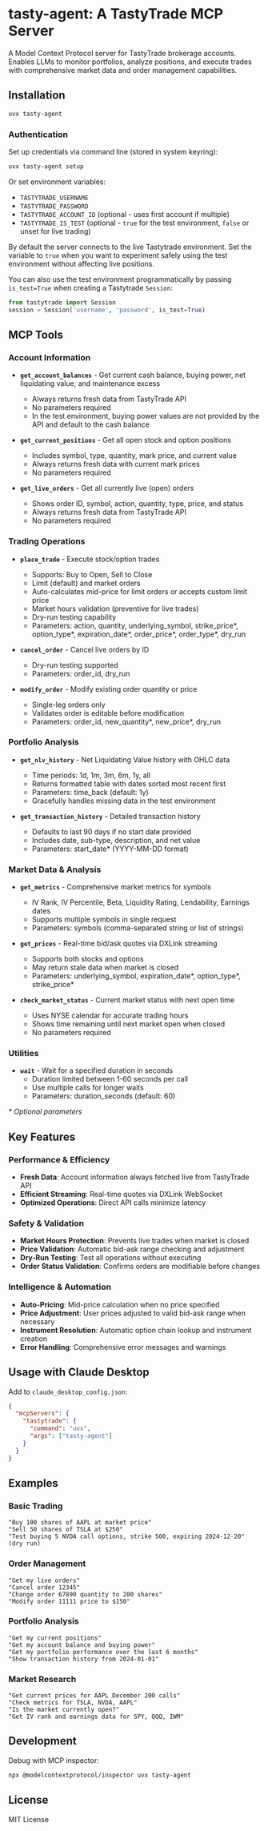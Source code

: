 # tasty-agent: A TastyTrade MCP Server

A Model Context Protocol server for TastyTrade brokerage accounts. Enables LLMs to monitor portfolios, analyze positions, and execute trades with comprehensive market data and order management capabilities.

## Installation

```bash
uvx tasty-agent
```

### Authentication

Set up credentials via command line (stored in system keyring):

```bash
uvx tasty-agent setup
```

Or set environment variables:
- `TASTYTRADE_USERNAME`
- `TASTYTRADE_PASSWORD`
- `TASTYTRADE_ACCOUNT_ID` (optional - uses first account if multiple)
- `TASTYTRADE_IS_TEST` (optional - `true` for the test environment, `false` or
  unset for live trading)

By default the server connects to the live Tastytrade environment. Set the
variable to `true` when you want to experiment safely using the test
environment without affecting live positions.


You can also use the test environment programmatically by passing
`is_test=True` when creating a Tastytrade `Session`:

```python
from tastytrade import Session
session = Session('username', 'password', is_test=True)
```

## MCP Tools

### Account Information
- **`get_account_balances`** - Get current cash balance, buying power, net liquidating value, and maintenance excess
  - Always returns fresh data from TastyTrade API
  - No parameters required
  - In the test environment, buying power values are not provided by the API and default to the cash balance

- **`get_current_positions`** - Get all open stock and option positions
  - Includes symbol, type, quantity, mark price, and current value
  - Always returns fresh data with current mark prices
  - No parameters required

- **`get_live_orders`** - Get all currently live (open) orders
  - Shows order ID, symbol, action, quantity, type, price, and status
  - Always returns fresh data from TastyTrade API
  - No parameters required

### Trading Operations
- **`place_trade`** - Execute stock/option trades
  - Supports: Buy to Open, Sell to Close
  - Limit (default) and market orders
  - Auto-calculates mid-price for limit orders or accepts custom limit price
  - Market hours validation (preventive for live trades)
  - Dry-run testing capability
  - Parameters: action, quantity, underlying_symbol, strike_price*, option_type*, expiration_date*, order_price*, order_type*, dry_run

- **`cancel_order`** - Cancel live orders by ID
  - Dry-run testing supported
  - Parameters: order_id, dry_run

- **`modify_order`** - Modify existing order quantity or price
  - Single-leg orders only
  - Validates order is editable before modification
  - Parameters: order_id, new_quantity*, new_price*, dry_run

### Portfolio Analysis
- **`get_nlv_history`** - Net Liquidating Value history with OHLC data
  - Time periods: 1d, 1m, 3m, 6m, 1y, all
  - Returns formatted table with dates sorted most recent first
  - Parameters: time_back (default: 1y)
  - Gracefully handles missing data in the test environment

- **`get_transaction_history`** - Detailed transaction history
  - Defaults to last 90 days if no start date provided
  - Includes date, sub-type, description, and net value
  - Parameters: start_date* (YYYY-MM-DD format)

### Market Data & Analysis
- **`get_metrics`** - Comprehensive market metrics for symbols
  - IV Rank, IV Percentile, Beta, Liquidity Rating, Lendability, Earnings dates
  - Supports multiple symbols in single request
  - Parameters: symbols (comma-separated string or list of strings)

- **`get_prices`** - Real-time bid/ask quotes via DXLink streaming
  - Supports both stocks and options
  - May return stale data when market is closed
  - Parameters: underlying_symbol, expiration_date*, option_type*, strike_price*

- **`check_market_status`** - Current market status with next open time
  - Uses NYSE calendar for accurate trading hours
  - Shows time remaining until next market open when closed
  - No parameters required

### Utilities
- **`wait`** - Wait for a specified duration in seconds
  - Duration limited between 1-60 seconds per call
  - Use multiple calls for longer waits
  - Parameters: duration_seconds (default: 60)

*\* Optional parameters*

## Key Features

### Performance & Efficiency
- **Fresh Data**: Account information always fetched live from TastyTrade API
- **Efficient Streaming**: Real-time quotes via DXLink WebSocket
- **Optimized Operations**: Direct API calls minimize latency

### Safety & Validation
- **Market Hours Protection**: Prevents live trades when market is closed
- **Price Validation**: Automatic bid-ask range checking and adjustment
- **Dry-Run Testing**: Test all operations without executing
- **Order Status Validation**: Confirms orders are modifiable before changes

### Intelligence & Automation
- **Auto-Pricing**: Mid-price calculation when no price specified
- **Price Adjustment**: User prices adjusted to valid bid-ask range when necessary
- **Instrument Resolution**: Automatic option chain lookup and instrument creation
- **Error Handling**: Comprehensive error messages and warnings

## Usage with Claude Desktop

Add to `claude_desktop_config.json`:

```json
{
  "mcpServers": {
    "tastytrade": {
      "command": "uvx",
      "args": ["tasty-agent"]
    }
  }
}
```

## Examples

### Basic Trading
```
"Buy 100 shares of AAPL at market price"
"Sell 50 shares of TSLA at $250"
"Test buying 5 NVDA call options, strike 500, expiring 2024-12-20" (dry run)
```

### Order Management
```
"Get my live orders"
"Cancel order 12345"
"Change order 67890 quantity to 200 shares"
"Modify order 11111 price to $150"
```

### Portfolio Analysis
```
"Get my current positions"
"Get my account balance and buying power"
"Get my portfolio performance over the last 6 months"
"Show transaction history from 2024-01-01"
```

### Market Research
```
"Get current prices for AAPL December 200 calls"
"Check metrics for TSLA, NVDA, AAPL"
"Is the market currently open?"
"Get IV rank and earnings data for SPY, QQQ, IWM"
```

## Development

Debug with MCP inspector:
```bash
npx @modelcontextprotocol/inspector uvx tasty-agent
```

## License

MIT License
